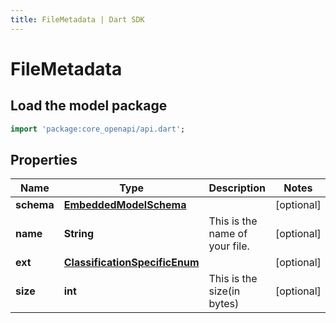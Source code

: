 ```yaml
---
title: FileMetadata | Dart SDK
---
```


# FileMetadata

## Load the model package
```dart
import 'package:core_openapi/api.dart';
```

## Properties
Name | Type | Description | Notes
------------ | ------------- | ------------- | -------------
**schema** | [**EmbeddedModelSchema**](EmbeddedModelSchema) |  | [optional] 
**name** | **String** | This is the name of your file. | [optional] 
**ext** | [**ClassificationSpecificEnum**](ClassificationSpecificEnum) |  | [optional] 
**size** | **int** | This is the size(in bytes) | [optional] 




